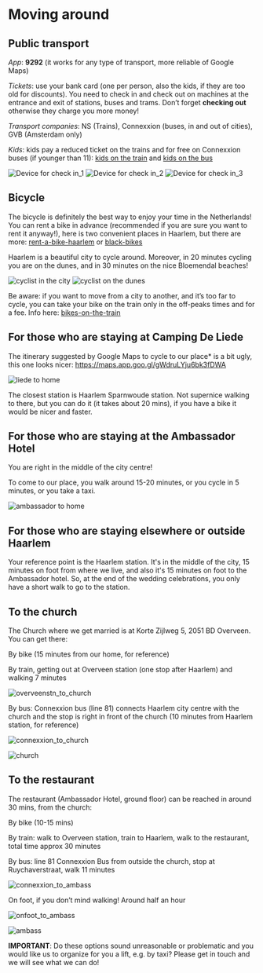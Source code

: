# Moving around

## Public transport

*App*: **9292** (it works for any type of transport, more reliable of Google Maps)

*Tickets*: use your bank card (one per person, also the kids, if they are too old for discounts). You need to check in and check out on machines at the entrance and exit of stations, buses and trams. Don’t forget **checking out** otherwise they charge you more money!

*Transport companies*: NS (Trains), Connexxion (buses, in and out of cities), GVB (Amsterdam only)

*Kids*: kids pay a reduced ticket on the trains and for free on Connexxion buses (if younger than 11): [kids on the train](https://www.ns.nl/en/tickets/railrunner) and [kids on the bus](https://www.connexxion.nl/en/shop/tickets/free-kids-day-ticket)

![Device for check in_1](Picture3.jpg)  ![Device for check in_2](Picture4.jpg) ![Device for check in_3](Picture5.jpg) 



## Bicycle

The bicycle is definitely the best way to enjoy your time in the Netherlands!
You can rent a bike in advance (recommended if you are sure you want to rent it anyway!), here is two convenient places in Haarlem, but there are more: [rent-a-bike-haarlem](https://www.rentabikehaarlem.nl) or [black-bikes](https://black-bikes.com/bike-rental-locations/haarlem/)

Haarlem is a beautiful city to cycle around. Moreover, in 20 minutes cycling you are on the dunes, and in 30 minutes on the nice Bloemendal beaches!

![cyclist in the city](Picture6.jpg)  ![cyclist on the dunes](Picture7.png)

Be aware: if you want to move from a city to another, and it’s too far to cycle, you can take your bike on the train only in the off-peaks times and for a fee. Info here: [bikes-on-the-train](https://www.ns.nl/en/travel-information/bikes-on-the-train.html)



## For those who are staying at Camping De Liede

The itinerary suggested by Google Maps to cycle to our place* is a bit ugly, this one looks nicer: https://maps.app.goo.gl/gWdruLYju6bk3fDWA

![liede to home](Picture8.png) 

The closest station is Haarlem Sparnwoude station. Not supernice walking to there, but you can do it (it takes about 20 mins), if you have a bike it would be nicer and faster.



## For those who are staying at the Ambassador Hotel

You are right in the middle of the city centre!

To come to our place, you walk around 15-20 minutes, or you cycle in 5 minutes, or you take a taxi.

![ambassador to home](Picture9.png) 


## For those who are staying elsewhere or outside Haarlem

Your reference point is the Haarlem station. It's in the middle of the city, 15 minutes on foot from where we live, and also it's 15 minutes on foot to the Ambassador hotel. So, at the end of the wedding celebrations, you only have a short walk to go to the station.


## To the church
The Church where we get married is at Korte Zijlweg 5, 2051 BD Overveen.
You can get there:

By bike (15 minutes from our home, for reference)

By train, getting out at Overveen station (one stop after Haarlem) and walking 7 minutes

![overveenstn_to_church](Picture11.png) 

By bus: Connexxion bus (line 81) connects Haarlem city centre with the church and the stop is right in front of the church (10 minutes from Haarlem station, for reference)

![connexxion_to_church](Picture13.png) 

![church](Picture12.png) 



## To the restaurant
The restaurant (Ambassador Hotel, ground floor) can be reached in around 30 mins, from the church:

By bike (10-15 mins)

By train: walk to Overveen station, train to Haarlem, walk to the restaurant, total time approx 30 minutes

By bus: line 81 Connexxion Bus from outside the church, stop at Ruychaverstraat, walk 11 minutes

![connexxion_to_ambass](Picture14.png) 

On foot, if you don’t mind walking! Around half an hour

![onfoot_to_ambass](Picture16.png) 

![ambass](Picture15.png) 

**IMPORTANT**: 
Do these options sound unreasonable or problematic and you would like us to organize for you a lift, e.g. by taxi?
Please get in touch and we will see what we can do!










